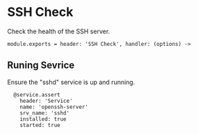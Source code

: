 
# SSH Check

Check the health of the SSH server.

    module.exports = header: 'SSH Check', handler: (options) ->

## Runing Sevrice

Ensure the "sshd" service is up and running.

      @service.assert
        header: 'Service'
        name: 'openssh-server'
        srv_name: 'sshd'
        installed: true
        started: true
